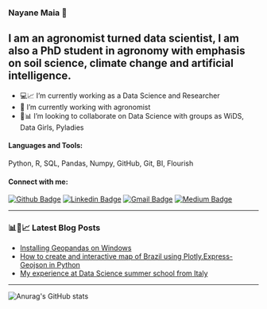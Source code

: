 ### Nayane Maia 👋


## I am an agronomist turned data scientist, I am also a PhD student in agronomy with emphasis on soil science, climate change and artificial intelligence.

- 💻📈 I’m currently working as a Data Science and Researcher 
- 🌱 I’m currently working with agronomist
- 👯📊 I’m looking to collaborate on Data Science with groups as WiDS, Data Girls, Pyladies 


#### Languages and Tools:
Python, R, SQL, Pandas, Numpy, GitHub, Git, BI, Flourish

#### Connect with me:
[![Github Badge](https://img.shields.io/badge/-Github-000?style=flat-square&logo=Github&logoColor=white&link=https://github.com/nayanemaia)](https://github.com/nayanemaia)
[![Linkedin Badge](https://img.shields.io/badge/-LinkedIn-blue?style=flat-square&logo=Linkedin&logoColor=white&link=https://www.linkedin.com/in/nayane-maia/)](https://www.linkedin.com/in/nayane-maia/)
[![Gmail Badge](https://img.shields.io/badge/-Gmail-c14438?style=flat-square&logo=Gmail&logoColor=white&link=mailto:nayane.maia1@gmail.com)](mailto:nayane.maia1@gmail.com)
[![Medium Badge](https://img.shields.io/badge/medium-%2312100E.svg?&style=for-the-badge&logo=medium&logoColor=white&link=https://nayanemaia.medium.com/)](https://nayanemaia.medium.com/)

------------------
### 📊📕📈 Latest Blog Posts

- [Installing Geopandas on Windows](https://nayanemaia.medium.com/installing-geopandas-on-windows-aadd762c557c)
- [How to create and interactive map of Brazil using Plotly.Express-Geojson in Python](https://medium.com/python-in-plain-english/how-to-create-a-interative-map-using-plotly-express-geojson-to-brazil-in-python-fb5527ae38fc)
- [My experience at Data Science summer school from Italy](https://www.linkedin.com/pulse/my-experience-data-science-summer-school-from-italy-nayane-maia/)
------------------


![Anurag's GitHub stats](https://github-readme-stats.vercel.app/api?username=nayanemaia&show_icons=true&theme=vue)





<!--
**nayanemaia/nayanemaia** is a ✨ _special_ ✨ repository because its `README.md` (this file) appears on your GitHub profile.


